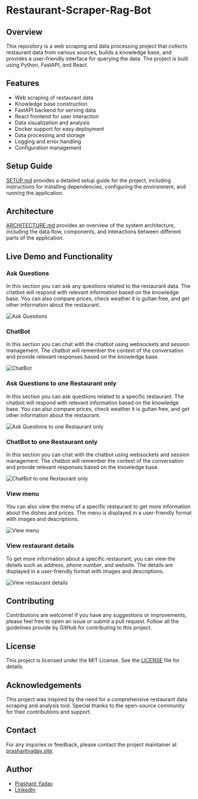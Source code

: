 # Restaurant-Scraper-Rag-Bot

## Overview

This repository is a web scraping and data processing project that collects restaurant data from various sources, builds a knowledge base, and provides a user-friendly interface for querying the data. The project is built using Python, FastAPI, and React.

## Features

- Web scraping of restaurant data
- Knowledge base construction
- FastAPI backend for serving data
- React frontend for user interaction
- Data visualization and analysis
- Docker support for easy deployment
- Data processing and storage
- Logging and error handling
- Configuration management

## Setup Guide

[SETUP.md](SETUP.md) provides a detailed setup guide for the project, including instructions for installing dependencies, configuring the environment, and running the application.

## Architecture

[ARCHITECTURE.md](ARCHITECTURE.md) provides an overview of the system architecture, including the data flow, components, and interactions between different parts of the application.

## Live Demo and Functionality

### Ask Questions

In this section you can ask any questions related to the restaurant data. The chatbot will respond with relevant information based on the knowledge base. You can also compare prices, check weather it is gultan free, and get other information about the restaurant.

![Ask Questions](assets/ask-question.png)

### ChatBot

In this section you can chat with the chatbot using websockets and session management. The chatbot will remember the context of the conversation and provide relevant responses based on the knowledge base.

![ChatBot](assets/chatbot.png)

### Ask Questions to one Restaurant only

In this section you can ask questions related to a specific restaurant. The chatbot will respond with relevant information based on the knowledge base. You can also compare prices, check weather it is gultan free, and get other information about the restaurant.

![Ask Questions to one Restaurant only](assets/ask-question-id.png)

### ChatBot to one Restaurant only

In this section you can chat with the chatbot using websockets and session management. The chatbot will remember the context of the conversation and provide relevant responses based on the knowledge base.

![ChatBot to one Restaurant only](assets/chatbot-id.png)

### View menu

You can also view the menu of a specific restaurant to get more information about the dishes and prices. The menu is displayed in a user-friendly format with images and descriptions.

![View menu](assets/view-menu.png)

### View restaurant details

To get more information about a specific restaurant, you can view the details such as address, phone number, and website. The details are displayed in a user-friendly format with images and descriptions.

![View restaurant details](assets/restaurant-info.png)

## Contributing

Contributions are welcome! If you have any suggestions or improvements, please feel free to open an issue or submit a pull request. 
Follow all the guidelines provide by GitHub for contributing to this project.

## License

This project is licensed under the MIT License. See the [LICENSE](LICENSE) file for details.

## Acknowledgements

This project was inspired by the need for a comprehensive restaurant data scraping and analysis tool. Special thanks to the open-source community for their contributions and support.

## Contact

For any inquiries or feedback, please contact the project maintainer at [prashantyadav.site](https://prashantyadav.site).

## Author

- [Prashant Yadav](https://github.com/0PrashantYadav0)
- [LinkedIn](https://www.linkedin.com/in/prashantyadav097/)
